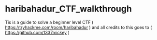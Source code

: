 # haribahadur_CTF_walkthrough
Tis is a guide to solve a beginner level CTF ( https://tryhackme.com/room/haribahadur ) and all credits to this goes to  ( https://github.com/1337mickey )
